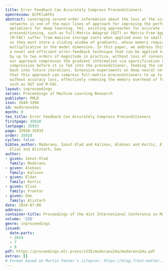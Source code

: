 ```yaml
---
title: Error Feedback Can Accurately Compress Preconditioners
openreview: OJTKlubFk1
abstract: Leveraging second-order information about the loss at the scale of deep
  networks is one of the main lines of approach for improving the performance of current
  optimizers for deep learning. Yet, existing approaches for accurate full-matrix
  preconditioning, such as Full-Matrix Adagrad (GGT) or Matrix-Free Approximate Curvature
  (M-FAC) suffer from massive storage costs when applied even to small-scale models,
  as they must store a sliding window of gradients, whose memory requirements are
  multiplicative in the model dimension. In this paper, we address this issue via
  a novel and efficient error-feedback technique that can be applied to compress preconditioners
  by up to two orders of magnitude in practice, without loss of convergence. Specifically,
  our approach compresses the gradient information via sparsification or low-rank
  compression before it is fed into the preconditioner, feeding the compression error
  back into future iterations. Extensive experiments on deep neural networks show
  that this approach can compress full-matrix preconditioners to up to 99% sparsity
  without accuracy loss, effectively removing the memory overhead of fullmatrix preconditioners
  such as GGT and M-FAC.
layout: inproceedings
series: Proceedings of Machine Learning Research
publisher: PMLR
issn: 2640-3498
id: modoranu24a
month: 0
tex_title: Error Feedback Can Accurately Compress Preconditioners
firstpage: 35910
lastpage: 35933
page: 35910-35933
order: 35910
cycles: false
bibtex_author: Modoranu, Ionut-Vlad and Kalinov, Aleksei and Kurtic, Eldar and Frantar,
  Elias and Alistarh, Dan
author:
- given: Ionut-Vlad
  family: Modoranu
- given: Aleksei
  family: Kalinov
- given: Eldar
  family: Kurtic
- given: Elias
  family: Frantar
- given: Dan
  family: Alistarh
date: 2024-07-08
address:
container-title: Proceedings of the 41st International Conference on Machine Learning
volume: '235'
genre: inproceedings
issued:
  date-parts:
  - 2024
  - 7
  - 8
pdf: https://proceedings.mlr.press/v235/modoranu24a/modoranu24a.pdf
extras: []
# Format based on Martin Fenner's citeproc: https://blog.front-matter.io/posts/citeproc-yaml-for-bibliographies/
---
```

